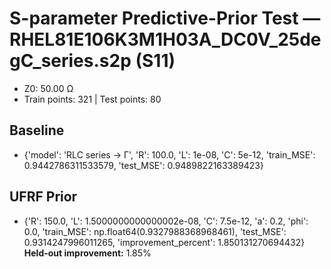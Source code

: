 # S-parameter Predictive-Prior Test — RHEL81E106K3M1H03A_DC0V_25degC_series.s2p (S11)
- Z0: 50.00 Ω
- Train points: 321  |  Test points: 80

## Baseline
- {'model': 'RLC series -> Γ', 'R': 100.0, 'L': 1e-08, 'C': 5e-12, 'train_MSE': 0.9442786311533579, 'test_MSE': 0.9489822163389423}

## UFRF Prior
- {'R': 150.0, 'L': 1.5000000000000002e-08, 'C': 7.5e-12, 'a': 0.2, 'phi': 0.0, 'train_MSE': np.float64(0.9327988368968461), 'test_MSE': 0.9314247996011265, 'improvement_percent': 1.850131270694432}
**Held-out improvement:** 1.85%